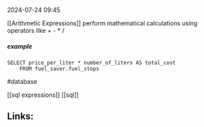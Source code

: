 2024-07-24 09:45

[[Arithmetic Expressions]] perform mathematical calculations using operators like + - * / 

##### example
```
SELECT price_per_liter * number_of_liters AS total_cost
	FROM fuel_saver.fuel_stops
```

#database 

 [[sql expressions]] [[sql]]
## Links:



